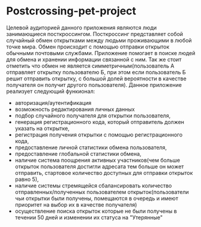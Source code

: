 # Postcrossing-pet-project
Целевой аудиторией данного приложения являются люди занимающиеся посткроссингом. Посткроссинг представляет собой случайный обмен открытками между людьми проживающими в любой точке мира. Обмен происходит с помощью отправки открыток обычными почтовыми службами. Приложение помогает в поиске людей для обмена и хранении информации связанной с ним. Так же стоит отметить что обмен не является симметричным(пользователь А отправляет открытку пользователю Б, при этом если пользователь Б решит отправить открытку, с большой долей вероятности в качестве получателя он получит другого пользователя). Данное приложение реализует следующий функионал:
* авторизация/аутентификация
* возможность редактирования личных данных
* подбор случайного получателя для открытки пользователя, 
* генерация регистрационного кода, который отправитель должен указать на открытке,
* регистрация получения открытки с помощью регистрационного кода,
* предоставление личной статистики обмена пользователя,
* предоставление глобальной статистики обмена,
* наличие система поощрения активных участников(чем больше открыток пользователя достигли адресата тем больше он может отправить, стартовое количество доступных для отправки открыток равно 5),
* наличие системы стремящейся сбалансировать количество отправленных/полученных пользователем открыток(пользователи чьи открытки были получены, помещаются в очередь и имеют приоритет на выбор их в качестве получателя)
* осуществление поиска открыток которые не были получены в течении 50 дней и изменении их статуса на "Утерянные"
